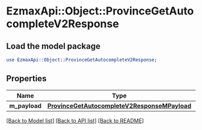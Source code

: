 # EzmaxApi::Object::ProvinceGetAutocompleteV2Response

## Load the model package
```perl
use EzmaxApi::Object::ProvinceGetAutocompleteV2Response;
```

## Properties
Name | Type | Description | Notes
------------ | ------------- | ------------- | -------------
**m_payload** | [**ProvinceGetAutocompleteV2ResponseMPayload**](ProvinceGetAutocompleteV2ResponseMPayload.md) |  | 

[[Back to Model list]](../README.md#documentation-for-models) [[Back to API list]](../README.md#documentation-for-api-endpoints) [[Back to README]](../README.md)


